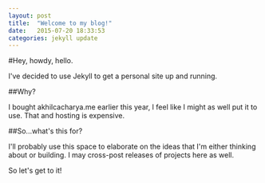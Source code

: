 ```yaml
---
layout: post
title:  "Welcome to my blog!"
date:   2015-07-20 18:33:53
categories: jekyll update
---
```


#Hey, howdy, hello.

I've decided to use Jekyll to get a personal site up and running.

##Why?

I bought akhilcacharya.me earlier this year, I feel like I might as well put it to use. That and hosting is expensive.

##So...what's this for?

I'll probably use this space to elaborate on the ideas that I'm either thinking about or building. I may cross-post releases of projects here as well.

So let's get to it!
